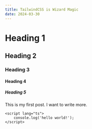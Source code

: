 ```yaml
---
title: TailwindCSS is Wizard Magic
date: 2024-03-30
---
```


# Heading 1

## Heading 2

### Heading 3

#### Heading 4

##### Heading 5

This is my first post. I want to write more.

```svelte
<script lang="ts">
	console.log('hello world!');
</script>
```
